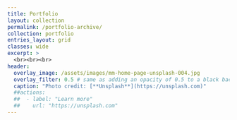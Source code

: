 ```yaml
---
title: Portfolio
layout: collection
permalink: /portfolio-archive/
collection: portfolio
entries_layout: grid
classes: wide
excerpt: >
  <br><br><br>
header:
  overlay_image: /assets/images/mm-home-page-unsplash-004.jpg
  overlay_filter: 0.5 # same as adding an opacity of 0.5 to a black background
  caption: "Photo credit: [**Unsplash**](https://unsplash.com)"
  ##actions:
  ##  - label: "Learn more"
  ##    url: "https://unsplash.com"
---
```

